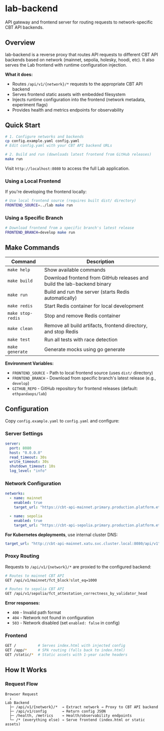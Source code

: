 # lab-backend

API gateway and frontend server for routing requests to network-specific CBT API backends.

## Overview

lab-backend is a reverse proxy that routes API requests to different CBT API backends based on network (mainnet, sepolia, holesky, hoodi, etc). It also serves the Lab frontend with runtime configuration injection.

**What it does:**
- Routes `/api/v1/{network}/*` requests to the appropriate CBT API backend
- Serves frontend static assets with embedded filesystem
- Injects runtime configuration into the frontend (network metadata, experiment flags)
- Provides health and metrics endpoints for observability

## Quick Start

```bash
# 1. Configure networks and backends
cp config.example.yaml config.yaml
# Edit config.yaml with your CBT API backend URLs

# 2. Build and run (downloads latest frontend from GitHub releases)
make run
```

Visit `http://localhost:8080` to access the full Lab application.

### Using a Local Frontend

If you're developing the frontend locally:

```bash
# Use local frontend source (requires built dist/ directory)
FRONTEND_SOURCE=../lab make run
```

### Using a Specific Branch

```bash
# Download frontend from a specific branch's latest release
FRONTEND_BRANCH=develop make run
```

## Make Commands

| Command | Description |
|---------|-------------|
| `make help` | Show available commands |
| `make build` | Download frontend from GitHub releases and build the lab-backend binary |
| `make run` | Build and run the server (starts Redis automatically) |
| `make redis` | Start Redis container for local development |
| `make stop-redis` | Stop and remove Redis container |
| `make clean` | Remove all build artifacts, frontend directory, and stop Redis |
| `make test` | Run all tests with race detection |
| `make generate` | Generate mocks using go generate |

**Environment Variables:**
- `FRONTEND_SOURCE` - Path to local frontend source (uses `dist/` directory)
- `FRONTEND_BRANCH` - Download from specific branch's latest release (e.g., `develop`)
- `GITHUB_REPO` - GitHub repository for frontend releases (default: `ethpandaops/lab`)

## Configuration

Copy `config.example.yaml` to `config.yaml` and configure:

### Server Settings

```yaml
server:
  port: 8080
  host: "0.0.0.0"
  read_timeout: 30s
  write_timeout: 30s
  shutdown_timeout: 10s
  log_level: "info"
```

### Network Configuration

```yaml
networks:
  - name: mainnet
    enabled: true
    target_url: "https://cbt-api-mainnet.primary.production.platform.ethpandaops.io/api/v1"

  - name: sepolia
    enabled: true
    target_url: "https://cbt-api-sepolia.primary.production.platform.ethpandaops.io/api/v1"
```

**For Kubernetes deployments**, use internal cluster DNS:

```yaml
target_url: "http://cbt-api-mainnet.xatu.svc.cluster.local:8080/api/v1"
```

### Proxy Routing

Requests to `/api/v1/{network}/*` are proxied to the configured backend:

```bash
# Routes to mainnet CBT API
GET /api/v1/mainnet/fct_block?slot_eq=1000

# Routes to sepolia CBT API
GET /api/v1/sepolia/fct_attestation_correctness_by_validator_head
```

**Error responses:**
- `400` - Invalid path format
- `404` - Network not found in configuration
- `503` - Network disabled (set `enabled: false` in config)

### Frontend

```bash
GET /          # Serves index.html with injected config
GET /app/*     # SPA routing (falls back to index.html)
GET /static/*  # Static assets with 1-year cache headers
```

## How It Works

### Request Flow

```
Browser Request
  ↓
Lab Backend
  ├─ /api/v1/{network}/*  → Extract network → Proxy to CBT API backend
  ├─ /api/v1/config       → Return config JSON
  ├─ /health, /metrics    → Health/observability endpoints
  └─ /* (everything else) → Serve frontend (index.html or static assets)
```
